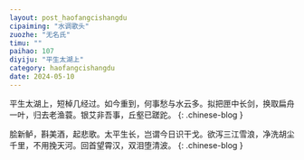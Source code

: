 ```yaml
---
layout: post_haofangcishangdu
cipaiming: "水调歌头"
zuozhe: "无名氏"
timu: ""
paihao: 107
diyiju: "平生太湖上"
category: haofangcishangdu
date: 2024-05-10
---
```


平生太湖上，短棹几经过。如今重到，何事愁与水云多。拟把匣中长剑，换取扁舟一叶，归去老渔蓑。银艾非吾事，丘壑已蹉跎。
{: .chinese-blog }

脍新鲈，斟美酒，起悲歌。太平生长，岂谓今日识干戈。欲泻三江雪浪，净洗胡尘千里，不用挽天河。回首望霄汉，双泪堕清波。
{: .chinese-blog }
